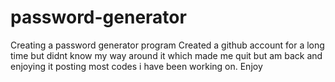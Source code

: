 # password-generator
Creating a password generator program
Created a github account for a long time but didnt know my way around it which made me quit but am back and enjoying it posting most codes i have been working on. Enjoy

